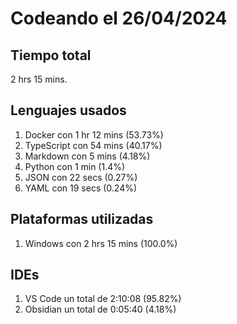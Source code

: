 # Codeando el 26/04/2024

## Tiempo total
2 hrs 15 mins.

## Lenguajes usados
1. Docker con 1 hr 12 mins (53.73%)
1. TypeScript con 54 mins (40.17%)
1. Markdown con 5 mins (4.18%)
1. Python con 1 min (1.4%)
1. JSON con 22 secs (0.27%)
1. YAML con 19 secs (0.24%)

## Plataformas utilizadas
1. Windows con 2 hrs 15 mins (100.0%)

## IDEs
1. VS Code un total de 2:10:08 (95.82%)
1. Obsidian un total de 0:05:40 (4.18%)
